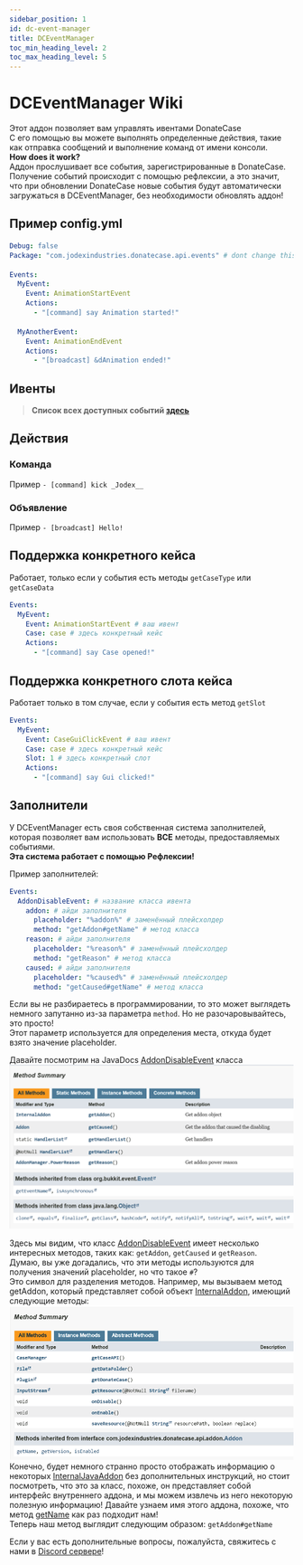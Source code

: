 ```yaml
---
sidebar_position: 1
id: dc-event-manager
title: DCEventManager
toc_min_heading_level: 2
toc_max_heading_level: 5
---
```


# DCEventManager Wiki
Этот аддон позволяет вам управлять ивентами DonateCase</br>
С его помощью вы можете выполнять определенные действия, такие как отправка сообщений и выполнение команд от имени консоли. </br>
**How does it work?</br>**
Аддон прослушивает все события, зарегистрированные в DonateCase.
Получение событий происходит с помощью рефлексии, а это значит, что при обновлении DonateCase новые события будут автоматически загружаться в DCEventManager, без необходимости обновлять аддон! </br>

## Пример config.yml
```yml
Debug: false
Package: "com.jodexindustries.donatecase.api.events" # dont change this

Events:
  MyEvent:
    Event: AnimationStartEvent
    Actions:
      - "[command] say Animation started!"

  MyAnotherEvent:
    Event: AnimationEndEvent
    Actions:
      - "[broadcast] &dAnimation ended!"
```

## Ивенты
> **Список всех доступных событий [здесь](https://repo.jodexindustries.xyz/javadoc/releases/com/jodexindustries/donatecase/DonateCaseAPI/latest/.cache/unpack/com/jodexindustries/donatecase/api/events/package-summary.html)** </br>

## Действия
### Команда
Пример
`- [command] kick _Jodex__`
### Объявление
Пример
`- [broadcast] Hello!`

## Поддержка конкретного кейса
Работает, только если у события есть методы `getCaseType` или `getCaseData`
```yaml
Events:
  MyEvent:
    Event: AnimationStartEvent # ваш ивент
    Case: case # здесь конкретный кейс
    Actions:
      - "[command] say Case opened!"
```

## Поддержка конкретного слота кейса
Работает только в том случае, если у события есть метод `getSlot`
```yaml
Events:
  MyEvent:
    Event: CaseGuiClickEvent # ваш ивент
    Case: case # здесь конкретный кейс
    Slot: 1 # здесь конкретный слот
    Actions:
      - "[command] say Gui clicked!"
```

## Заполнители
У DCEventManager есть своя собственная система заполнителей, которая позволяет вам использовать **ВСЕ** методы, предоставляемых событиями.</br>
**Эта система работает с помощью Рефлексии!**</br>

Пример заполнителей:
```yaml
Events:
  AddonDisableEvent: # название класса ивента
    addon: # айди заполнителя
      placeholder: "%addon%" # заменённый плейсхолдер
      method: "getAddon#getName" # метод класса
    reason: # айди заполнителя
      placeholder: "%reason%" # заменённый плейсхолдер
      method: "getReason" # метод класса
    caused: # айди заполнителя
      placeholder: "%caused%" # заменённый плейсхолдер
      method: "getCaused#getName" # метод класса
```

Если вы не разбираетесь в программировании, то это может выглядеть немного запутанно из-за параметра `method`.
Но не разочаровывайтесь, это просто! </br>
Этот параметр используется для определения места, откуда будет взято значение placeholder. </br>

Давайте посмотрим на JavaDocs [AddonDisableEvent](https://repo.jodexindustries.xyz/javadoc/releases/com/jodexindustries/donatecase/DonateCaseAPI/latest/.cache/unpack/com/jodexindustries/donatecase/api/events/AddonDisableEvent.html#method-summary) класса</br>
![img.png](../assets/jd.png)

Здесь мы видим, что класс [AddonDisableEvent](https://repo.jodexindustries.xyz/javadoc/releases/com/jodexindustries/donatecase/DonateCaseAPI/latest/.cache/unpack/com/jodexindustries/donatecase/api/addon/internal/InternalAddon.html#method-summary) имеет несколько интересных методов, таких как: `getAddon`, `getCaused` и `getReason`. </br>
Думаю, вы уже догадались, что эти методы используются для получения значений placeholder, но что такое `#`? </br>
Это символ для разделения методов. Например, мы вызываем метод getAddon, который представляет собой объект [InternalAddon](https://repo.jodexindustries.xyz/javadoc/releases/com/jodexindustries/donatecase/DonateCaseAPI/latest/.cache/unpack/com/jodexindustries/donatecase/api/addon/internal/InternalAddon.html#method-summary), имеющий следующие методы:
![img.png](../assets/addon.png)
Конечно, будет немного странно просто отображать информацию о некоторых [InternalJavaAddon](https://repo.jodexindustries.xyz/javadoc/releases/com/jodexindustries/donatecase/DonateCaseAPI/latest/.cache/unpack/com/jodexindustries/donatecase/api/addon/internal/InternalAddon.html#method-summary) без дополнительных инструкций, но стоит посмотреть, что это за класс, похоже, он представляет собой интерфейс внутреннего аддона, и мы можем извлечь из него некоторую полезную информацию! Давайте узнаем имя этого аддона, похоже, что метод [getName](https://repo.jodexindustries.xyz/javadoc/releases/com/jodexindustries/donatecase/DonateCaseAPI/latest/.cache/unpack/com/jodexindustries/donatecase/api/addon/Addon.html#getName()) как раз подходит нам! </br>
Теперь наш метод выглядит следующим образом: `getAddon#getName`</br>

Если у вас есть дополнительные вопросы, пожалуйста, свяжитесь с нами в [Discord сервере](https://discord.gg/2syNtcKcgR)!